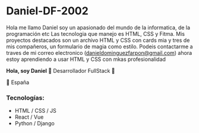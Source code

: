 # Daniel-DF-2002 
Hola me llamo Daniel soy un apasionado del mundo de la informatica, de la programación etc
Las tecnologia que manejo es HTML, CSS y Fitma.
Mis proyectos destacados son un archivo HTML y CSS con cards mia y tres de mis compañeros, un formulario de magia como estilo.
Podeis contactarme a traves de mi correo electronico (danieldominguezfarpon@gmail.com)
ahora estoy aprendiendo a usar HTML y CSS con mkas profesionalidad

**Hola, soy Daniel** 👋
Desarrollador FullStack 🌱

📍 España
### Tecnologías:
- HTML / CSS / JS
- React / Vue
- Python / Django

